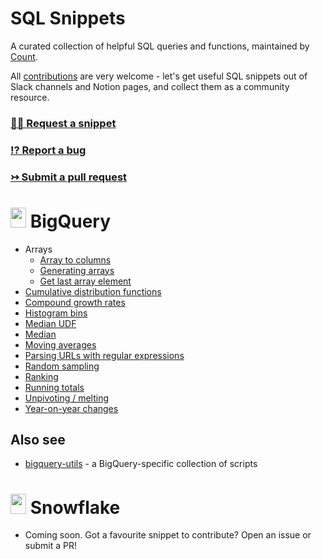 <h1>
  <span>SQL Snippets</span>
</h1>
 
A curated collection of helpful SQL queries and functions, maintained by [Count](https://count.co).

All [contributions](./CONTRIBUTING.md) are very welcome - let's get useful SQL snippets out of Slack channels and Notion pages, and collect them as a community resource.

### [🙋‍♀️ Request a snippet](https://github.com/count/sql-snippets/issues/new?assignees=&labels=help+wanted&template=snippet-request.md&title=%5BSNIPPET+REQUEST%5D+)
### [⁉️ Report a bug](https://github.com/count/sql-snippets/issues/new?assignees=&labels=bug&template=bug_report.md&title=%5BBUG%5D+)
### [↣ Submit a pull request](https://github.com/count/sql-snippets/compare)

<h1>
  <img src="https://user-images.githubusercontent.com/34280721/123955453-89375900-d9a1-11eb-9af1-d236cf3c5313.png" width="25" height="32">
  <span>BigQuery</span>
 </h1>

- Arrays
  - [Array to columns](./bigquery/array-to-columns.md)
  - [Generating arrays](./bigquery/generating-arrays.md)
  - [Get last array element](./bigquery/get-last-array-element.md)
- [Cumulative distribution functions](./bigquery/cdf.md)
- [Compound growth rates](./bigquery/compound-growth-rates.md)
- [Histogram bins](./bigquery/histogram-bins.md)
- [Median UDF](./bigquery/median-udf.md)
- [Median](./bigquery/median.md)
- [Moving averages](./bigquery/moving-average.md)
- [Parsing URLs with regular expressions](./bigquery/regex-parse-url.md)
- [Random sampling](./bigquery/random-sampling.md)
- [Ranking](./bigquery/rank.md)
- [Running totals](./bigquery/running-total.md)
- [Unpivoting / melting](./bigquery/unpivot-melt.md)
- [Year-on-year changes](./bigquery/yoy.md)

## Also see
- [bigquery-utils](https://github.com/GoogleCloudPlatform/bigquery-utils) - a BigQuery-specific collection of scripts

<h1>
  <img src="https://user-images.githubusercontent.com/34280721/123956293-6ce7ec00-d9a2-11eb-93ff-22d545a1fb59.png" width="25" height="32">
  <span>Snowflake</span>
 </h1>

- Coming soon. Got a favourite snippet to contribute? Open an issue or submit a PR!
